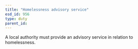 ```yaml
---
title: "Homelessness advisory service"
esd_id: 956
type: duty
parent_id:  
---
```


A local authority must provide an advisory service in relation to homelessness.

